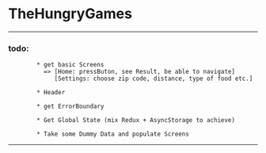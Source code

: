 # TheHungryGames

---


### todo: 
            * get basic Screens
              => [Home: pressButon, see Result, be able to navigate]
                 [Settings: choose zip code, distance, type of food etc.]
            
            * Header
             
            * get ErrorBoundary
            
            * Get Global State (mix Redux + AsyncStorage to achieve)
            
            * Take some Dummy Data and populate Screens

---
